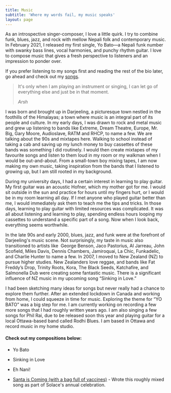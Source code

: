 ```yaml
---
title: Music
subtitle: 'Where my words fail, my music speaks'
layout: page
---
```

As an introspective singer-composer, I love a little quirk. I try to combine funk, blues, jazz, and rock with mellow Nepali folk and contemporary music. In February 2021, I released my first single, Yo Bato—a Nepali funk number with swanky bass lines, vocal harmonies, and punchy rhythm guitar. I love to compose music that gives a fresh perspective to listeners and an impression to ponder over.

If you prefer listening to my songs first and reading the rest of the bio later, go ahead and check out my [songs](#songs).

> It's only when I am playing an instrument or singing, I can let go of everything else and just be in that moment.
>
> <cite>Arsh</cite>

I was born and brought up in Darjeeling, a picturesque town nestled in the foothills of the Himalayas; a town where music is an integral part of its people and culture. In my early days, I was drawn to rock and metal music and grew up listening to bands like Extreme, Dream Theatre, Europe, Mr. Big, Gary Moore, Audioslave, RATM and RHCP, to name a few. We are talking about the 90s and mixtapes here. Walking to school instead of taking a cab and saving up my lunch money to buy cassettes of these bands was something I did routinely. I would then create mixtapes of my favourite songs and listen to them loud in my room or my walkman when I would be out-and-about. From a small-town boy mixing tapes, I am now making my own music, taking inspiration from the bands that I listened to growing up, but I am still rooted in my background.

During my university days, I had a certain interest in learning to play guitar. My first guitar was an acoustic Hofner, which my mother got for me. I would sit outside in the sun and practice for hours until my fingers hurt, or I would be in my room learning all day.  If I met anyone who played guitar better than me, I would immediately ask them to teach me the tips and tricks. In those days, learning to play guitar with limited resources was complicated. It was all about listening and learning to play, spending endless hours looping my cassettes to understand a specific part of a song. Now when I look back, everything seems worthwhile. 

In the late 90s and early 2000, blues, jazz, and funk were at the forefront of Darjeeling's music scene. Not surprisingly, my taste in music also transitioned to artists like  George Benson, Jaco Pastorius, Al Jarreau, John Scofield, Miles Davis, Dennis Chambers, Jamiroquai, La Chic, Funkadelic, and Charlie Hunter to name a few. In 2007, I moved to New Zealand (NZ) to pursue higher studies. New Zealanders love reggae, and bands like Fat Freddy’s Drop, Trinity Roots, Kora, The Black Seeds, Katchafire, and Salmonella Dub were creating some fantastic music. There is a significant influence of NZ music in my upcoming song “Sinking in Love.”

I had been sketching many ideas for songs but never really had a chance to explore them further. After an extended lockdown in Canada and working from home, I could squeeze in time for music. Exploring the theme for “YO BATO” was a big step for me. I am currently working on recording a few more songs that I had roughly written years ago. I am also singing a few songs for Phil Rai, due to be released soon this year and playing guitar for a local Ottawa-based band called Rodhi Blues. I am based in Ottawa and record music in my home studio.

#### <a name="songs"></a>Check out my compositions below:

*   Yo Bato

*   Sinking in Love

*   Eh Nani!

*   [Santa is Coming (with a bag full of vaccines)](https://www.instagram.com/tv/CIYl4FBhNj7/?utm_source=ig_web_copy_link) - Wrote this roughly mixed song as part of Solace's annual celebration.
